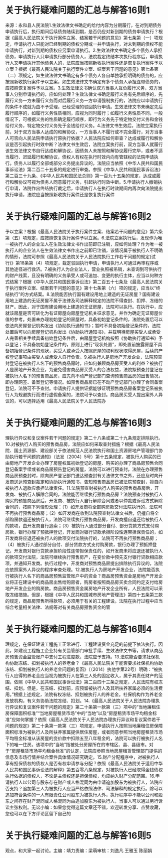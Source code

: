 # 关于执行疑难问题的汇总与解答16则1

来源：永和县人民法院1.生效法律文书确定的给付内容为分期履行，在对到期债务申请执行后，执行期间后续债务陆续到期，是否仍应对新到期的债务申请执行？根据《最高人民法院关于执行案件立案、结案若干问题的意见》第七条第（一）项规定，申请执行人只能对已经到期的债权分期或一并申请执行，对未到期的债权不能申请执行，对新到期的债权应另案申请执行。2.生效法律文书确定多个债务人承担债务，申请执行人只申请执行部分债务人，法院裁定终结本次执行程序后，申请执行人又申请执行其他债务人的，法院应当按照新收执行案件还是恢复执行案件予以立案？根据《最高人民法院关于执行案件立案、结案若干问题的意见》第七条第（二）项规定，如生效法律文书确定有多个债务人各自单独承担明确的债务的，应按照新收执行案件予以立案，如生效法律文书确定有多个债务人承担连带债务的，应按照恢复案件予以立案。3.生效法律文书确认双方当事人互负履行义务，双方当事人分别申请执行的，应如何处理？生效法律文书确定履行义务有先后顺序的，先履行义务一方未履行义务而对后履行义务一方申请强制执行的，法院应以申请执行的条件不成就为由不予受理，已经受理的驳回执行申请。生效法律文书未确定先后履行顺序的，如履行义务性质相同，应视为同时履行；如履行义务性质不同，一般情况下，可根据义务的性质确定履行顺序，即行为义务先于特定物交付义务和金钱给付义务，特定物交付义务先于金钱给付义务。4.法律文书生效后，法院立案执行前，对于双方当事人达成的和解协议，一方当事人不履行或不完全履行，对方当事人可否向人民法院申请执行原执行依据？人民法院应如何审查？达成或履行和解协议是否引起执行时效中断？法律文书生效后，法院立案执行前，双方当事人就履行该生效法律文书自行达成和解协议，因债务人未按照和解协议履行完毕，或者不适当履行、迟延履行和解协议，债权人有权在执行时效内向有管辖权的法院申请执行。债务人以履行全部或部分义务提出异议的，法院应当依照《中华人民共和国民事诉讼法》第二百二十五条的规定进行审查。参照《中华人民共和国民事诉讼法》第二百三十九条、《中华人民共和国民法总则》第一百九十五条的规定，达成或履行和解协议可视为债务人同意履行义务，引起执行时效中断。5.申请执行人撤销执行申请，法院作出终结执行裁定后，申请执行人在执行时效期间内再次向法院提出执行申请，法院应当按照新收执行案件还是恢复执行案件

# 关于执行疑难问题的汇总与解答16则2

予以立案？根据《最高人民法院关于执行案件立案、结案若干问题的意见》第六条第（五）项规定，应按照恢复执行案件予以立案。6.法院立案执行后，发现作为唯一被执行人的企业法人在生效法律文书作出前即已注销，应如何处理？作为唯一被执行人的企业法人在生效法律文书作出之前即已注销，该情况属于被执行人不明确的情形，法院可参照《最高人民法院关于人民法院执行工作若干问题的规定(试行)》第18条第（4）项规定，裁定驳回执行申请，申请执行人可通过再审程序或其他途径进行救济。7.被执行人为企业法人，营业执照被吊销，未查询到可供执行的财产线索，且没有明确的义务承受人或可追加、变更的执行主体，应当以何种方式结案？根据《中华人民共和国民事诉讼法》第二百五十七条及《最高人民法院关于执行案件立案、结案若干问题的意见》第十七条第（六）项的规定，应当以“终结执行”的方式结案。8.法院能否执行国有建设用地上建造的无证房屋？国有建设用地上建造的无证房屋不属于法律及司法解释规定的法院不得查封、扣押、冻结的财产。因此，对于国有建设用地上建造的无证房屋，法院可以执行。在执行中，应就该房屋是否可转化为有证房屋向房屋登记机关征求意见，并作为确定无证房屋价值的参考。处置未办理初始登记的房屋时，具备初始登记条件的，法院处置后可以依法向房屋登记机构发出《协助执行通知书》；暂时不具备初始登记条件的，法院处置后可以向房屋登记机构发出《协助执行通知书》，并载明待房屋买受人或承受人完善相关手续具备初始登记条件后，由房屋登记机构按照《协助执行通知书》予以登记；不具备初始登记条件的，原则上进行“现状处置”，即处置前披露房屋不具备初始登记条件的现状，买受人或承受人按照房屋的权利现状取得房屋，后续的产权登记事项由买受人或承受人自行负责。9.被执行人是房地产开发企业，法院预查封登记在被执行人名下的预售商品房时，应如何兼顾商品房买受人的利益？被执行人是房地产开发企业，为避免侵害商品房买受人的合法权益，法院拟预查封登记在被执行人名下的预售商品房，应先向不动产登记部门查询预售商品房的出售情况，即办理网签、备案登记等情况。如预售商品房已在不动产登记部门办理了合同备案登记，法院可不予查封。申请执行人提供证据能够证明预售商品房备案登记系被执行人为规避执行而进行虚假备案的，法院可予以查封。商品房买受人提出案外人异议的，可以选择适用《最高人民法院关于人民法院办

# 关于执行疑难问题的汇总与解答16则3

理执行异议和复议案件若干问题的规定》第二十八条或第二十九条规定排除执行。10.对被执行人购买的预售商品房，法院应如何采取查封措施？根据《最高人民法院、国土资源部、建设部关于依法规范人民法院执行和国土资源房地产管理部门协助执行若干问题的通知》（法发〔2004〕5号）第十五条规定，被执行人购买的已由房地产开发企业办理了房屋权属初始登记的房屋、购买的办理了商品房预售合同登记备案手续或者商品房预告登记的房屋，法院可以进行预查封。法院在办理预售商品房预查封时，除向房产登记部门送达预查封有关法律文书之外，还应及时向开发商送达预查封裁定和协助执行通知书，告知预售商品房已被法院预查封，擅自向被执行人退款应承担法律责任。11.法院预查封被执行人购买的预售商品房后，开发商、被执行人解除合同的，法院能否继续执行预售商品房？法院预查封被执行人购买的预售商品房后，开发商、被执行人自行解除合同或者以仲裁或诉讼方式解除合同的，按照下列情形处理：（1）如开发商将全部购房款交付法院执行的，法院可不再执行预售商品房；（2）如开发商在收到法院预查封法律文书后，仍擅自将全部购房款退还被执行人，法院可继续执行预售商品房，开发商擅自退还给被执行人的款项，由开发商自行追索；（3）被执行人通过部分自付、部分贷款方式支付购房款，银行办理了预抵押登记，开发商对银行贷款承担阶段性连带担保责任的，如开发商将应退还被执行人的款项交付法院执行的，法院可不再执行预售商品房；（4）被执行人通过部分自付、部分贷款方式支付购房款，银行办理了预抵押登记，开发商对银行贷款承担阶段性连带担保责任的，如开发商未将应退还被执行人的款项交付法院，法院可继续执行预售房产，在变价款中预先支付银行贷款相应款项，并通知开发商。执行过程中，开发商对预售商品房提出排除执行异议的，法院应依照案外人异议的程序审查处理。12.被执行人为房地产开发企业，法院能否执行被执行人名下的商品房预售监管账户中的资金？商品房预售资金是房地产开发企业将正在建设中的商品房出售给购房者，购房者按照商品房买卖合同约定支付给房地产开发企业的购房款。商品房预售资金属房地产开发企业所有，人民法院可以采取冻结措施。但是，根据《中华人民共和国城市房地产管理法》第四十五条第三款的规定，商品房预售所得款项，必须用于有关的工程建设。法院在执行过程中应当综合考量相关法律、法规等对有关商品房预售资金的管

# 关于执行疑难问题的汇总与解答16则4

理规定，在保证建设工程施工正常进行、工程建设资金充足的前提下依法执行。因此，如建设工程施工企业持有关监管部门审批手续、生效法律文书等，请求从商品房预售资金监管账户中支付工程进度款，法院应予支持。13.法院能否要求社保机构协助冻结、扣划被执行人的养老金？《最高人民法院关于能否要求社保机构协助冻结、扣划被执行人的养老金问题的复函》〔（2014）执他字第22号〕明确：“被执行人应得的养老金应当视为被执行人在第三人处的固定收入，属于其责任财产的范围，依照《中华人民共和国民事诉讼法》第二百四十三条之规定，人民法院有权冻结、扣划。但是，在冻结、扣划前，应预留被执行人及其所扶养家属必须的生活费用。”根据上述规定，法院有权冻结、扣划被执行人的养老金。社保机构作为养老金发放机构，有义务协助法院冻结、扣划。14.《最高人民法院关于人民法院办理执行异议和复议案件若干问题的规定》第二十条第一款第（三）项中的“当地廉租住房保障面积标准”“当地房屋租赁市场”中的“当地”以及“房屋租赁市场平均租金标准”应如何掌握？依照《最高人民法院关于人民法院办理执行异议和复议案件若干问题的规定》第二十条第一款第（三）项规定，申请执行人按照当地廉租住房保障面积标准为被执行人及所扶养家属提供居住房屋，或者同意参照当地房屋租赁市场平均租金标准从该房屋的变价款中扣除五至八年租金的，法院可以执行被执行人名下的唯一住房。该项中的“当地”指被处分房屋所在的市辖区、县、县级市。对于“房屋租赁市场平均租金标准”的认定，法院应参照当地房屋租赁管理部门提供的信息及市场行情并结合案件具体情况研究确定。15.财产分配程序中，对被执行人享有担保债权的债权人是否有权申请参与分配？依照《最高人民法院关于适用中华人民共和国民事诉讼法的解释》第五百零八条规定，对被执行人已经取得金钱债权执行依据的债权人，不论是主债权还是担保债权，均应纳入财产分配范围。16.申请执行人以公司与股东存在财产或人格混同为由申请追加股东为被执行人，法院应否支持？追加第三人为被执行人应当严格依照法律、司法解释的规定执行。除可以追加符合条件的一人有限责任公司股东为被执行人外，执行程序中不能以公司和股东之间存在财产混同或人格混同为由追加股东为被执行人，当事人可以通过另行诉讼主张权利。无讼小编：如果您觉得这篇文章还不错，欢迎转发分享、点赞收藏，您也可以在下方评论区留下自己的

# 关于执行疑难问题的汇总与解答16则5

观点，和大家一起讨论。主编：靖力责编：梁萌审核：刘逸凡 王雅玉 陈丽娟

